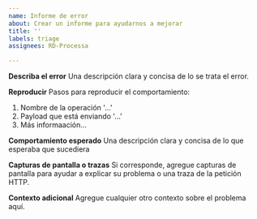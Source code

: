```yaml
---
name: Informe de error
about: Crear un informe para ayudarnos a mejorar
title: ''
labels: triage
assignees: RD-Processa

---
```


**Describa el error**
Una descripción clara y concisa de lo se trata el error.

**Reproducir**
Pasos para reproducir el comportamiento:
1. Nombre de la operación '...'
2. Payload que está enviando '...'
3. Más informaación...

**Comportamiento esperado**
Una descripción clara y concisa de lo que esperaba que sucediera

**Capturas de pantalla o trazas**
Si corresponde, agregue capturas de pantalla para ayudar a explicar su problema o una traza de la petición HTTP.

**Contexto adicional**
Agregue cualquier otro contexto sobre el problema aquí.
